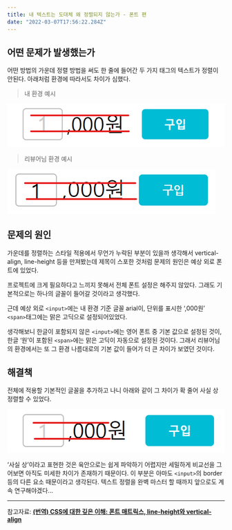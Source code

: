 ```yaml
---
title: 내 텍스트는 도대체 왜 정렬되지 않는가 - 폰트 편
date: "2022-03-07T17:56:22.284Z"
---
```


## 어떤 문제가 발생했는가

어떤 방법의 가운데 정렬 방법을 써도 한 줄에 들어간 두 가지 태그의 텍스트가 정렬이 안된다. 아래처럼 환경에 따라서도 차이가 심했다.

> 내 환경 예시
<img src="./실패 1.png" alt="실패1"/>

> 리뷰어님 환경 예시
<img src="./실패 2.png" alt="실패2"/>


## 문제의 원인

가운데를 정렬하는 스타일 적용에서 무언가 누락된 부분이 있을까 생각해서 vertical-align, line-height 등을 만져봤는데 제목이 스포한 것처럼 문제의 원인은 예상 외로 폰트에 있었다.

프로젝트에 크게 필요하다고 느끼지 못해서 전체 폰트 설정은 해주지 않았다. 그래도 기본적으로는 하나의 글꼴이 들어갈 것이라고 생각했다. 

근데 예상 외로 `<input>`에는 내 환경 기준 글꼴 arial이, 단위를 표시한 ‘,000원’ `<span>`태그에는 맑은 고딕으로 설정되어있었다. 

생각해보니 한글이 포함되지 않은 `<input>`에는 영어 폰트 중 기본 값으로 설정된 것이, 한글 ‘원’이 포함된 `<span>`에는 맑은 고딕이 자동으로 설정된 것이다. 그래서 리뷰어님의 환경에서는 또 그 환경 나름대로의 기본 값이 들어가 더 큰 차이가 보였던 것이다. 

## 해결책

전체에 적용할 기본적인 글꼴을 추가하고 나니 아래와 같이 그 차이가 확 줄어 사실 상 정렬할 수 있었다.

<img src="./성공.png" alt="성공"/>

‘사실 상’이라고 표현한 것은 육안으로는 쉽게 파악하기 어렵지만 세밀하게 비교선을 그어보면 아직도 미세한 차이가 존재하기 때문이다. 이 부분은 아마도 `<input>`의 border 등의 다른 요소 때문이라고 생각된다. 텍스트 정렬을 완벽 마스터 할 때까지 앞으로도 계속 연구해야겠다...

---

참고자료: ****[(번역) CSS에 대한 깊은 이해: 폰트 매트릭스, line-height와 vertical-align](https://wit.nts-corp.com/2017/09/25/4903)****